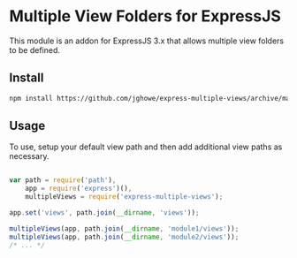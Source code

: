 # Multiple View Folders for ExpressJS

This module is an addon for ExpressJS 3.x that allows multiple view folders to be defined.

## Install

```bash
npm install https://github.com/jghowe/express-multiple-views/archive/master.tar.gz
```

## Usage

To use, setup your default view path and then add additional view paths as necessary.

```javascript

var path = require('path'),
	app = require('express')(),
	multipleViews = require('express-multiple-views');

app.set('views', path.join(__dirname, 'views'));

multipleViews(app, path.join(__dirname, 'module1/views'));
multipleViews(app, path.join(__dirname, 'module2/views'));
/* ... */

```
